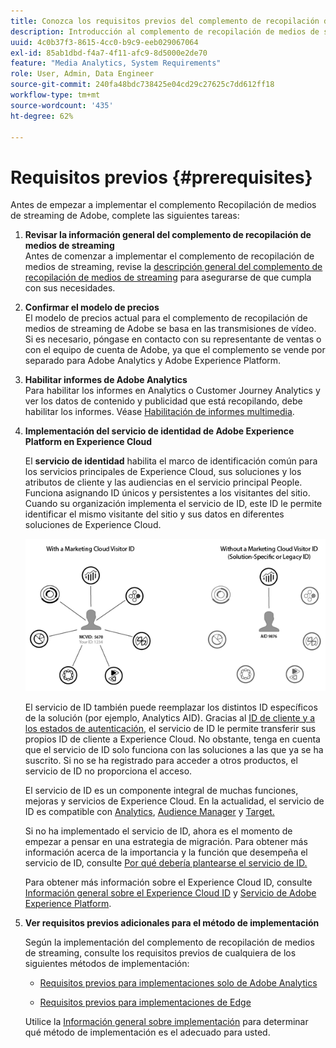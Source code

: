 ```yaml
---
title: Conozca los requisitos previos del complemento de recopilación de medios de streaming de Adobe
description: Introducción al complemento de recopilación de medios de streaming. Aprenda lo que necesita para la implementación de.
uuid: 4c0b37f3-8615-4cc0-b9c9-eeb029067064
exl-id: 85ab1dbd-f4a7-4f11-afc9-8d5000e2de70
feature: "Media Analytics, System Requirements"
role: User, Admin, Data Engineer
source-git-commit: 240fa48bdc738425e04cd29c27625c7dd612ff18
workflow-type: tm+mt
source-wordcount: '435'
ht-degree: 62%

---
```


# Requisitos previos {#prerequisites}

Antes de empezar a implementar el complemento Recopilación de medios de streaming de Adobe, complete las siguientes tareas:

1. **Revisar la información general del complemento de recopilación de medios de streaming**<br>
Antes de comenzar a implementar el complemento de recopilación de medios de streaming, revise la [descripción general del complemento de recopilación de medios de streaming](/help/media-overview.md) para asegurarse de que cumpla con sus necesidades.

1. **Confirmar el modelo de precios**<br>
El modelo de precios actual para el complemento de recopilación de medios de streaming de Adobe se basa en las transmisiones de vídeo. Si es necesario, póngase en contacto con su representante de ventas o con el equipo de cuenta de Adobe, ya que el complemento se vende por separado para Adobe Analytics y Adobe Experience Platform.

1. **Habilitar informes de Adobe Analytics**<br>
Para habilitar los informes en Analytics o Customer Journey Analytics y ver los datos de contenido y publicidad que está recopilando, debe habilitar los informes. Véase [Habilitación de informes multimedia](/help/reporting/media-reports-enable.md).

1. **Implementación del servicio de identidad de Adobe Experience Platform en Experience Cloud**

   El **servicio de identidad** habilita el marco de identificación común para los servicios principales de Experience Cloud, sus soluciones y los atributos de cliente y las audiencias en el servicio principal People. Funciona asignando ID únicos y persistentes a los visitantes del sitio. Cuando su organización implementa el servicio de ID, este ID le permite identificar el mismo visitante del sitio y sus datos en diferentes soluciones de Experience Cloud.

   ![Gráfico del servicio de ID](assets/mc_id_service_graphic.png)

   El servicio de ID también puede reemplazar los distintos ID específicos de la solución (por ejemplo, Analytics AID). Gracias al [ID de cliente y a los estados de autenticación](https://experienceleague.adobe.com/docs/id-service/using/reference/authenticated-state.html?lang=es), el servicio de ID le permite transferir sus propios ID de cliente a Experience Cloud. No obstante, tenga en cuenta que el servicio de ID solo funciona con las soluciones a las que ya se ha suscrito. Si no se ha registrado para acceder a otros productos, el servicio de ID no proporciona el acceso.

   El servicio de ID es un componente integral de muchas funciones, mejoras y servicios de Experience Cloud. En la actualidad, el servicio de ID es compatible con [Analytics](https://www.adobe.com/es/marketing-cloud/web-analytics.html), [Audience Manager](https://www.adobe.com/es/marketing-cloud/data-management-platform.html) y [Target.](https://www.adobe.com/es/marketing-cloud/testing-targeting.html)

   Si no ha implementado el servicio de ID, ahora es el momento de empezar a pensar en una estrategia de migración. Para obtener más información acerca de la importancia y la función que desempeña el servicio de ID, consulte [Por qué debería plantearse el servicio de ID.](https://theblog.adobe.com/why-new-adobe-marketing-cloud-id-service-should-be-on-your-radar/)

   Para obtener más información sobre el Experience Cloud ID, consulte [Información general sobre el Experience Cloud ID](https://experienceleague.adobe.com/docs/id-service/using/intro/overview.html?lang=es) y [Servicio de Adobe Experience Platform](https://experienceleague.adobe.com/docs/id-service/using/home.html?lang=es).

1. **Ver requisitos previos adicionales para el método de implementación**

   Según la implementación del complemento de recopilación de medios de streaming, consulte los requisitos previos de cualquiera de los siguientes métodos de implementación:

   * [Requisitos previos para implementaciones solo de Adobe Analytics](/help/implementation/media-sdk/setup/prerequisites-analytics.md)

   * [Requisitos previos para implementaciones de Edge](/help/implementation/edge/prerequisites-edge.md)

   Utilice la [Información general sobre implementación](/help/implementation/overview.md) para determinar qué método de implementación es el adecuado para usted.
